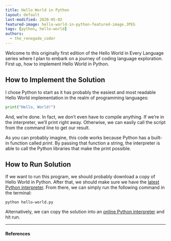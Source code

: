 ```yaml
---
title: Hello World in Python
layout: default
last-modified: 2020-05-02
featured-image: hello-world-in-python-featured-image.JPEG
tags: [python, hello-world]
authors:
  - the_renegade_coder
---
```


Welcome to this originally first edition of the Hello World in Every Language
series where I plan to embark on a journey of coding language exploration. 
First up, how to implement Hello World in Python. 

## How to Implement the Solution

I chose Python to start as it has probably the easiest and most readable 
Hello World implementation in the realm of programming languages:

```python
print("Hello, World!")
```
And, we’re done. In fact, we don’t even have to compile anything. If we’re in 
the interpreter, we’ll print right away. Otherwise, we can easily call the 
script from the command line to get our result.

As you can probably imagine, this code works because Python has a built-in 
function called *print*. By passing that function a string, the interpreter 
is able to call the Python libraries that make the print possible.

## How to Run Solution

If we want to run this program, we should probably download a copy of 
Hello World in Python. After that, we should make sure we have the 
[latest Python interpreter][1]. From there, we can simply run the following 
command in the terminal:

```console
python hello-world.py
```
Alternatively, we can copy the solution into an [online Python interpreter][2] 
and hit run.

---

#### References

[^1]: J. Grifski, “Hello World in Python,” The Renegade Coder, 15-Mar-2018. [Online]. Available: 
<https://therenegadecoder.com/code/hello-world-in-python/>. [Accessed: 31-Dec-2018].  

[1]: https://www.python.org/downloads/  
[2]: https://www.tutorialspoint.com/execute_python3_online.php  
